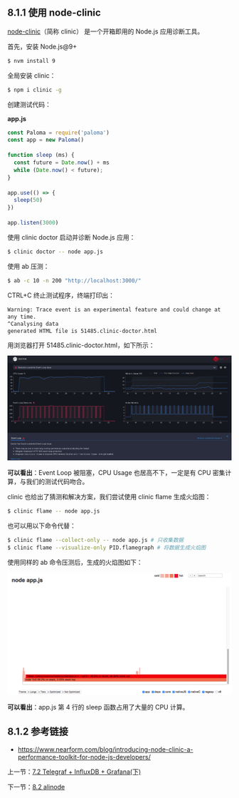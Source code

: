 ## 8.1.1 使用 node-clinic

[node-clinic](https://github.com/nearform/node-clinic)（简称 clinic） 是一个开箱即用的 Node.js 应用诊断工具。

首先，安装 Node.js@9+

```sh
$ nvm install 9
```

全局安装 clinic：

```sh
$ npm i clinic -g
```

创建测试代码：

**app.js**

```js
const Paloma = require('paloma')
const app = new Paloma()

function sleep (ms) {
  const future = Date.now() + ms
  while (Date.now() < future);
}

app.use(() => {
  sleep(50)
})

app.listen(3000)
```

使用 clinic doctor 启动并诊断 Node.js 应用：

```sh
$ clinic doctor -- node app.js
```

使用 ab 压测：

```sh
$ ab -c 10 -n 200 "http://localhost:3000/"
```

CTRL+C 终止测试程序，终端打印出：

```
Warning: Trace event is an experimental feature and could change at any time.
^Canalysing data
generated HTML file is 51485.clinic-doctor.html
```

用浏览器打开 51485.clinic-doctor.html，如下所示：

![](./assets/8.1.1.png)

**可以看出**：Event Loop 被阻塞，CPU Usage 也居高不下，一定是有 CPU 密集计算，与我们的测试代码吻合。

clinic 也给出了猜测和解决方案，我们尝试使用 clinic flame 生成火焰图：

```sh
$ clinic flame -- node app.js
```

也可以用以下命令代替：

```sh
$ clinic flame --collect-only -- node app.js # 只收集数据
$ clinic flame --visualize-only PID.flamegraph # 将数据生成火焰图
```

使用同样的 ab 命令压测后，生成的火焰图如下：

![](./assets/8.1.2.png)

**可以看出**：app.js 第 4 行的 sleep 函数占用了大量的 CPU 计算。

## 8.1.2 参考链接

- https://www.nearform.com/blog/introducing-node-clinic-a-performance-toolkit-for-node-js-developers/

上一节：[7.2 Telegraf + InfluxDB + Grafana(下)](https://github.com/nswbmw/node-in-debugging/blob/master/7.2%20Telegraf%20%2B%20InfluxDB%20%2B%20Grafana(%E4%B8%8B).md)

下一节：[8.2 alinode](https://github.com/nswbmw/node-in-debugging/blob/master/8.2%20alinode.md)
